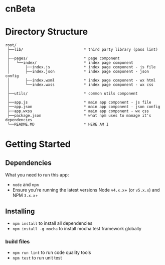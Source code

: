 # cnBeta

# Directory Structure
```
root/
 ├──lib/                           * third party library (pass lint)
 │
 ├──pages/                         * page component
 │   └──index/                     * index page component
 │       ├──index.js               * index page component - js file
 │       ├──index.json             * index page component - json config
 │       ├──index.wxml             * index page component - wx html
 │       └──index.wxss             * index page component - wx css
 │
 ├──utils/                         * common utils component
 │
 ├──app.js                         * main app component - js file
 ├──app.json                       * main app component - json config
 ├──app.wxss                       * main app component - wx css
 ├──package.json                   * what npm uses to manage it's dependencies
 └──README.MD                      * HERE AM I
```

# Getting Started
## Dependencies
What you need to run this app:
* `node` and `npm`
* Ensure you're running the latest versions Node `v4.x.x`+ (or `v5.x.x`) and NPM `3.x.x`+

## Installing
* `npm install` to install all dependencies
* `npm install -g mocha` to install mocha test framework globally

### build files
* `npm run lint` to run code quality tools
* `npm test` to run unit test
